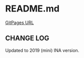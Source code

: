 # README.md

[GitPages URL](https://jmk2142.github.io/INA/)

## CHANGE LOG

Updated to 2019 (mini) INA version.
